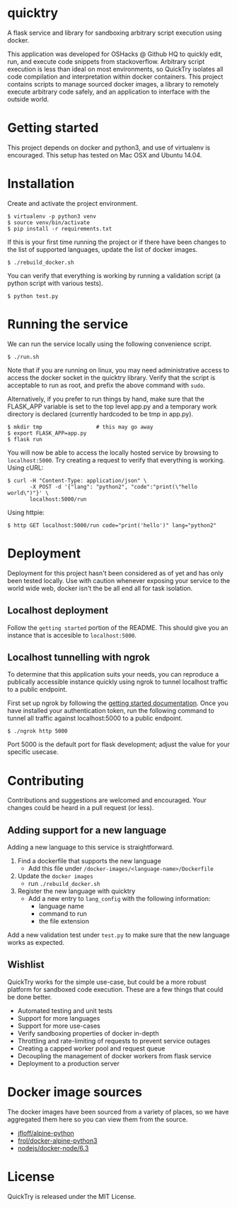 # quicktry

A flask service and library for sandboxing arbitrary script execution using
docker.

This application was developed for OSHacks @ Github HQ to quickly edit, run,
and execute code snippets from stackoverflow. Arbitrary script execution is
less than ideal on most environments, so QuickTry isolates all code compilation
and interpretation within docker containers. This project contains scripts to
manage sourced docker images, a library to remotely execute arbitrary code
safely, and an application to interface with the outside world.

# Getting started
This project depends on docker and python3, and use of virtualenv is
encouraged. This setup has tested on Mac OSX and Ubuntu 14.04.

# Installation
Create and activate the project environment.
```
$ virtualenv -p python3 venv
$ source venv/bin/activate
$ pip install -r requirements.txt
```

If this is your first time running the project or if there have been changes to
the list of supported languages, update the list of docker images.
```
$ ./rebuild_docker.sh
```

You can verify that everything is working by running a validation script (a
python script with various tests).
```
$ python test.py
```

# Running the service
We can run the service locally using the following convenience script.
```
$ ./run.sh
```
Note that if you are running on linux, you may need administrative access to
access the docker socket in the quicktry library. Verify that the script is
acceptable to run as root, and prefix the above command with `sudo`.

Alternatively, if you prefer to run things by hand, make sure that the
FLASK_APP variable is set to the top level app.py and a temporary work
directory is declared (currently hardcoded to be tmp in app.py).
```
$ mkdir tmp                 # this may go away
$ export FLASK_APP=app.py
$ flask run
```

You will now be able to access the locally hosted service by browsing to
`localhost:5000`. Try creating a request to verify that everything is working.
Using cURL:
```
$ curl -H "Content-Type: application/json" \
       -X POST -d '{"lang": "python2", "code":"print(\"hello world\")"}' \
       localhost:5000/run
```

Using httpie:
```
$ http GET localhost:5000/run code="print('hello')" lang="python2"
```

# Deployment
Deployment for this project hasn't been considered as of yet and has only been
tested locally. Use with caution whenever exposing your service to the world
wide web, docker isn't the be all end all for task isolation.

## Localhost deployment
Follow the `getting started` portion of the README. This should give you an
instance that is accesible to `localhost:5000`.

## Localhost tunnelling with ngrok
To determine that this application suits your needs, you can
reproduce a publically accessible instance quickly using ngrok to tunnel
localhost traffic to a public endpoint.

First set up ngrok by following the [getting started
documentation](https://dashboard.ngrok.com/get-started). Once you have
installed your authentication token, run the following command to tunnel all
traffic against localhost:5000 to a public endpoint.

```
$ ./ngrok http 5000
```

Port 5000 is the default port for flask development; adjust the value for your
specific usecase.


# Contributing
Contributions and suggestions are welcomed and encouraged. Your changes could
be heard in a pull request (or less).

## Adding support for a new language
Adding a new language to this service is straightforward.

1. Find a dockerfile that supports the new language
    * Add this file under `/docker-images/<language-name>/Dockerfile`
2. Update the `docker images`
    * run `./rebuild_docker.sh`
3. Register the new language with quicktry
    * Add a new entry to `lang_config` with the following information:
        - language name
        - command to run
        - the file extension

Add a new validation test under `test.py` to make sure that the new language
works as expected.

## Wishlist
QuickTry works for the simple use-case, but could be a more robust platform for
sandboxed code execution. These are a few things that could be done better.

* Automated testing and unit tests
* Support for more languages
* Support for more use-cases
* Verify sandboxing properties of docker in-depth
* Throttling and rate-limiting of requests to prevent service outages
* Creating a capped worker pool and request queue
* Decoupling the management of docker workers from flask service
* Deployment to a production server

# Docker image sources
The docker images have been sourced from a variety of places, so we have
aggregated them here so you can view them from the source.

* [jfloff/alpine-python](https://github.com/jfloff/alpine-python)
* [frol/docker-alpine-python3](https://github.com/frol/docker-alpine-python3)
* [nodejs/docker-node/6.3](https://github.com/nodejs/docker-node)

# License
QuickTry is released under the MIT License.

